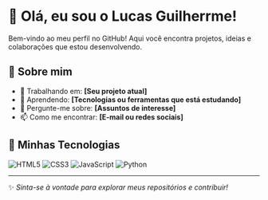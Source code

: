 # 👋 Olá, eu sou o Lucas Guilherrme!

Bem-vindo ao meu perfil no GitHub! Aqui você encontra projetos, ideias e colaborações que estou desenvolvendo.

## 🌟 Sobre mim
- 🔭 Trabalhando em: **[Seu projeto atual]**
- 🌱 Aprendendo: **[Tecnologias ou ferramentas que está estudando]**
- 💬 Pergunte-me sobre: **[Assuntos de interesse]**
- 📫 Como me encontrar: **[E-mail ou redes sociais]**

## 🚀 Minhas Tecnologias
![HTML5](https://img.shields.io/badge/HTML5-%23E34F26.svg?style=flat&logo=html5&logoColor=white)
![CSS3](https://img.shields.io/badge/CSS3-%231572B6.svg?style=flat&logo=css3&logoColor=white)
![JavaScript](https://img.shields.io/badge/JavaScript-%23F7DF1E.svg?style=flat&logo=javascript&logoColor=black)
![Python](https://img.shields.io/badge/Python-%233776AB.svg?style=flat&logo=python&logoColor=white)

---

✨ _Sinta-se à vontade para explorar meus repositórios e contribuir!_
